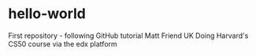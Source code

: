 # hello-world
First repository - following GitHub tutorial
Matt Friend
UK
Doing Harvard's CS50 course via the edx platform

